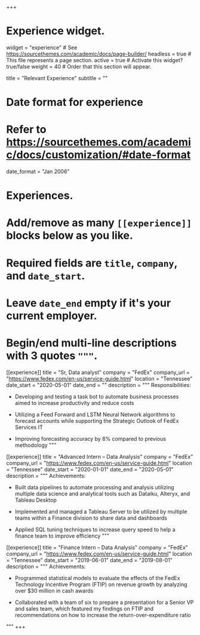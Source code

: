+++
# Experience widget.
widget = "experience"  # See https://sourcethemes.com/academic/docs/page-builder/
headless = true  # This file represents a page section.
active = true  # Activate this widget? true/false
weight = 40  # Order that this section will appear.

title = "Relevant
Experience"
subtitle = ""

# Date format for experience
#   Refer to https://sourcethemes.com/academic/docs/customization/#date-format
date_format = "Jan 2006"

# Experiences.
#   Add/remove as many `[[experience]]` blocks below as you like.
#   Required fields are `title`, `company`, and `date_start`.
#   Leave `date_end` empty if it's your current employer.
#   Begin/end multi-line descriptions with 3 quotes `"""`.
[[experience]]
  title = "Sr, Data analyst"
  company = "FedEx"
  company_url = "https://www.fedex.com/en-us/service-guide.html"
  location = "Tennessee"
  date_start = "2020-05-01"
  date_end = ""
  description = """
  Responsibilities:

  * Developing and testing a task bot to automate business processes aimed to increase productivity and reduce costs

  * Utilizing a Feed Forward and LSTM Neural Network algorithms to forecast accounts while supporting the Strategic Outlook of FedEx Services IT

  * Improving forecasting accuracy by 8% compared to previous methodology
  """

[[experience]]
  title = "Advanced Intern – Data Analysis"
  company = "FedEx"
  company_url = "https://www.fedex.com/en-us/service-guide.html"
  location = "Tennessee"
  date_start = "2020-01-01"
  date_end = "2020-05-01"
  description = """
  Achievements:

  * Built data pipelines to automate processing and analysis utilizing multiple data science and analytical tools such as Dataiku, Alteryx, and Tableau Desktop

  * Implemented and managed a Tableau Server to be utilized by multiple teams within a Finance division to share data and dashboards

  * Applied SQL tuning techniques to increase query speed to help a finance team to improve efficiency
  """

[[experience]]
  title = "Finance Intern – Data Analysis"
  company = "FedEx"
  company_url = "https://www.fedex.com/en-us/service-guide.html"
  location = "Tennessee"
  date_start = "2019-06-01"
  date_end = "2019-08-01"
  description = """
  Achievements:

  * Programmed statistical models to evaluate the effects of the FedEx  Technology Incentive  Program  (FTIP) on revenue growth by analyzing over $30 million in cash awards

  * Collaborated with a team of six to prepare a presentation for a Senior VP and sales team, which featured my findings on FTIP and recommendations on how to increase the return-over-expenditure ratio

  """
+++
